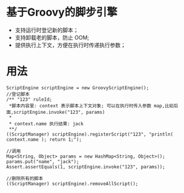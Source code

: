 # 基于Groovy的脚步引擎

- 支持运行时登记新的脚本；
- 支持卸载老的脚本，防止 OOM;
- 提供执行上下文，方便在执行时传递执行参数；


# 用法

```
ScriptEngine scriptEngine = new GroovyScriptEngine();
//登记脚本
/** "123" ruleId;
 *脚本内容里: context 表示脚本上下文对象; 可以在执行时传入参数 map,比如后面,scriptEngine.invoke("123", params)
 *
 * context.name 执行结果: jack
 **/
((ScriptManager) scriptEngine).registerScript("123", "println( context.name ); return 1;");

//调用
Map<String, Object> params = new HashMap<String, Object>();
params.put("name", "jack");
Assert.assertEquals(1, scriptEngine.invoke("123", params));

//删除所有的脚本
((ScriptManager) scriptEngine).removeAllScript();
```
